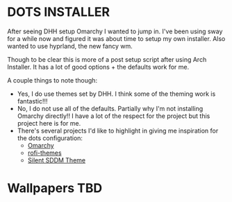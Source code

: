 # DOTS INSTALLER

After seeing DHH setup Omarchy I wanted to jump in. I've been using sway for a while now and figured it was about time to setup my own installer. Also wanted to use hyprland, the new fancy wm. 

Though to be clear this is more of a post setup script after using Arch Installer. It has a lot of good options + the defaults work for me. 

A couple things to note though:
* Yes, I do use themes set by DHH. I think some of the theming work is fantastic!!!
* No, I do not use all of the defaults. Partially why I'm not installing Omarchy directly!! I have a lot of the respect for the project but this project here is for me.
* There's several projects I'd like to highlight in giving me inspiration for the dots configuration:
    * [Omarchy](https://github.com/basecamp/omarchy/tree/master)
    * [rofi-themes](https://github.com/newmanls/rofi-themes-collection)
    * [Silent SDDM Theme](https://github.com/uiriansan/SilentSDDM)

# Wallpapers TBD

